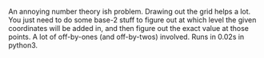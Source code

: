 An annoying number theory ish problem. Drawing out the grid helps a lot. You just need to do some base-2 stuff to figure out at which level the given coordinates will be added in, and then figure out the exact value at those points.
A lot of off-by-ones (and off-by-twos) involved. Runs in 0.02s in python3.
